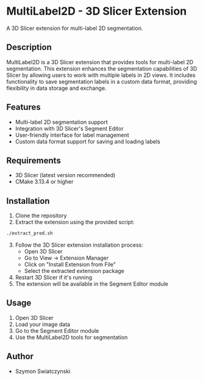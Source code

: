 # MultiLabel2D - 3D Slicer Extension

A 3D Slicer extension for multi-label 2D segmentation.

## Description

MultiLabel2D is a 3D Slicer extension that provides tools for multi-label 2D segmentation. This extension enhances the segmentation capabilities of 3D Slicer by allowing users to work with multiple labels in 2D views. It includes functionality to save segmentation labels in a custom data format, providing flexibility in data storage and exchange.

## Features

- Multi-label 2D segmentation support
- Integration with 3D Slicer's Segment Editor
- User-friendly interface for label management
- Custom data format support for saving and loading labels

## Requirements

- 3D Slicer (latest version recommended)
- CMake 3.13.4 or higher

## Installation

1. Clone the repository
2. Extract the extension using the provided script:
```bash
./extract_prod.sh
```
3. Follow the 3D Slicer extension installation process:
   - Open 3D Slicer
   - Go to View → Extension Manager
   - Click on "Install Extension from File"
   - Select the extracted extension package
4. Restart 3D Slicer if it's running
5. The extension will be available in the Segment Editor module

## Usage

1. Open 3D Slicer
2. Load your image data
3. Go to the Segment Editor module
4. Use the MultiLabel2D tools for segmentation


## Author

- Szymon Swiatczynski
